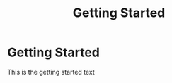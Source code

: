 ﻿---
title: Getting Started
layout: default
---

# Getting Started

This is the getting started text
